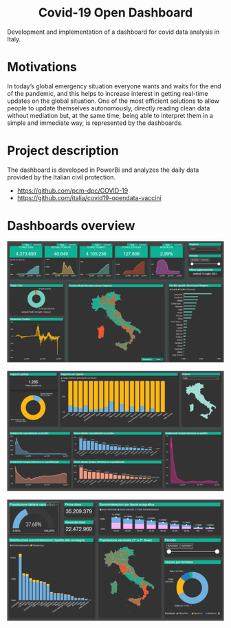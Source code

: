 <h1 align="center">Covid-19 Open Dashboard</h1>

Development and implementation of a dashboard for covid data analysis in Italy. 

# Motivations
In today’s global emergency situation everyone wants and waits for the end of the pandemic, and this helps to increase 
interest in getting real-time updates on the global situation. One of the most efficient solutions to allow people to update 
themselves autonomously, directly reading clean data without mediation but, at the same time, being able to interpret them 
in a simple and immediate way, is represented by the dashboards.

# Project description
The dashboard is developed in PowerBi and analyzes the daily data provided by the Italian civil protection.
 - https://github.com/pcm-dpc/COVID-19
 - https://github.com/italia/covid19-opendata-vaccini

# Dashboards overview
<div align="center">
<img src="dash1.png" >
</div>
<br />
<div align="center">
<img src="dash2.png">
</div>
<br />
<div align="center">
<img src="dash3.png">
</div>
